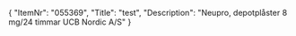{
  "ItemNr": "055369",
  "Title": "test",
  "Description": "Neupro, depotplåster 8 mg/24 timmar UCB Nordic A/S"
}